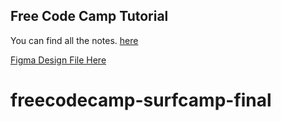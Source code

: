 ## Free Code Camp Tutorial

You can find all the notes. [here](https://github.com/PaulBratslavsky/freecodecamp-surfcamp-final/tree/main/_resources/notes) 

[Figma Design File Here](https://www.figma.com/design/N27pbzZuIRUm68cjBKuFxv/Surf-Camp-%2F-Sharefile)
# freecodecamp-surfcamp-final
